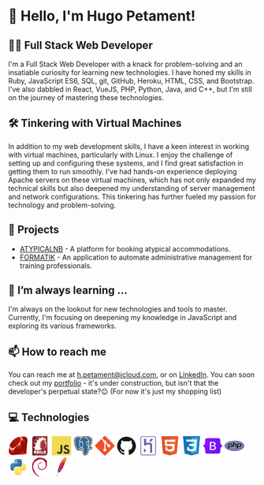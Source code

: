 # 👋 Hello, I'm Hugo Petament!

## 👨‍💻 Full Stack Web Developer

I'm a Full Stack Web Developer with a knack for problem-solving and an insatiable curiosity for learning new technologies. I have honed my skills in Ruby, JavaScript ES6, SQL, git, GitHub, Heroku, HTML, CSS, and Bootstrap. I've also dabbled in React, VueJS, PHP, Python, Java, and C++, but I'm still on the journey of mastering these technologies.

## 🛠️ Tinkering with Virtual Machines

In addition to my web development skills, I have a keen interest in working with virtual machines, particularly with Linux. I enjoy the challenge of setting up and configuring these systems, and I find great satisfaction in getting them to run smoothly. I've had hands-on experience deploying Apache servers on these virtual machines, which has not only expanded my technical skills but also deepened my understanding of server management and network configurations. This tinkering has further fueled my passion for technology and problem-solving.

## 🚀 Projects

- [ATYPICALNB](https://github.com/Peuf54/AtypicalnB) - A platform for booking atypical accommodations.
- [FORMATIK](https://github.com/Peuf54/Formatik) - An application to automate administrative management for training professionals.

## 🌱 I’m always learning ...

I'm always on the lookout for new technologies and tools to master. Currently, I'm focusing on deepening my knowledge in JavaScript and exploring its various frameworks.

## 📫 How to reach me

You can reach me at h.petament@icloud.com, or on [LinkedIn](https://www.linkedin.com/in/hugo-petament/). You can soon check out my [portfolio](http://hugoptm.com) - it's under construction, but isn't that the developer's perpetual state?😉 (For now it's just my shopping list)

## 💻 Technologies

<p align="left">
  <img src="https://raw.githubusercontent.com/devicons/devicon/master/icons/ruby/ruby-original.svg" alt="ruby" width="40" height="40"/>
  <img src="https://raw.githubusercontent.com/devicons/devicon/master/icons/rails/rails-original-wordmark.svg" alt="rails" width="40" height="40"/>
  <img src="https://raw.githubusercontent.com/devicons/devicon/master/icons/javascript/javascript-original.svg" alt="javascript" width="40" height="40"/>
  <img src="https://raw.githubusercontent.com/devicons/devicon/master/icons/postgresql/postgresql-original.svg" alt="postgresql" width="40" height="40"/>
  <img src="https://raw.githubusercontent.com/devicons/devicon/master/icons/git/git-original.svg" alt="git" width="40" height="40"/>
  <img src="https://raw.githubusercontent.com/devicons/devicon/master/icons/github/github-original.svg" alt="github" width="40" height="40"/>
  <img src="https://raw.githubusercontent.com/devicons/devicon/master/icons/heroku/heroku-original.svg" alt="heroku" width="40" height="40"/>
  <img src="https://raw.githubusercontent.com/devicons/devicon/master/icons/html5/html5-original.svg" alt="html5" width="40" height="40"/>
  <img src="https://raw.githubusercontent.com/devicons/devicon/master/icons/css3/css3-original.svg" alt="css3" width="40" height="40"/>
  <img src="https://raw.githubusercontent.com/devicons/devicon/master/icons/bootstrap/bootstrap-original.svg" alt="bootstrap" width="40" height="40"/>
  <img src="https://raw.githubusercontent.com/devicons/devicon/master/icons/php/php-original.svg" alt="php" width="40" height="40"/>
  <img src="https://raw.githubusercontent.com/devicons/devicon/master/icons/python/python-original.svg" alt="python" width="40" height="40"/>
  <img src="https://raw.githubusercontent.com/devicons/devicon/master/icons/debian/debian-original.svg" alt="debian" width="40" height="40"/>
  <img src="https://raw.githubusercontent.com/devicons/devicon/master/icons/apache/apache-original.svg" alt="apache" width="40" height="40"/>
</p>
